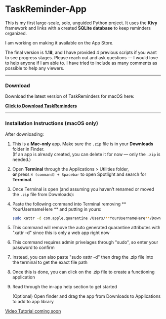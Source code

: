 # TaskReminder-App

This is my first large-scale, solo, unguided Python project. It uses the **Kivy** framework and links with a created **SQLite database** to keep reminders organized.

I am working on making it available on the App Store.

The final version is **1.18**, and I have provided 4 previous scripts if you want to see progress stages. Please reach out and ask questions — I would love to help anyone if I am able to. I have tried to include as many comments as possible to help any viewers.

---

### Download

Download the latest version of TaskReminders for macOS here:

[**Click to Download TaskReminders**](https://github.com/atimmeny27/TaskReminder-App/releases/latest/download/TaskReminders.app.zip)

---

### Installation Instructions (macOS only)

After downloading:

1. This is a **Mac-only** app. Make sure the `.zip` file is in your **Downloads** folder in Finder.  
   (If an app is already created, you can delete it for now — only the `.zip` is needed.)

2. Open **Terminal** through the Applications > Utilities folder,  
   **or** press `⌘ (command) + Spacebar` to open Spotlight and search for **Terminal**.

3. Once Terminal is open (and assuming you haven't renamed or moved the `.zip` file from Downloads):

4. Paste the following command into Terminal removing ** YourUsernameHere ** and putting in yours:

   ```bash
   sudo xattr -d com.apple.quarantine /Users/**YourUsernameHere**/Downloads/TaskReminders.app.zip
10. This command will remove the auto generated quarantine attributes with "xattr -d" since this is only a web app right now
11. This command requires admin privelages through "sudo", so enter your password to confirm

12. Instead, you can also paste "sudo xattr -d" then drag the .zip file into the terminal to get the exact file path 
13. Once this is done, you can click on the .zip file to create a functioning application
14. Read through the in-app help section to get started
   
    (Optional) Open finder and drag the app from Downloads to Applications to add to app library

[Video Tutorial coming soon]()
